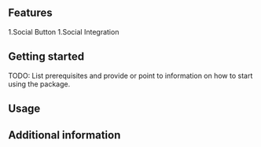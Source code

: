 ## Features
1.Social Button
1.Social Integration

## Getting started

TODO: List prerequisites and provide or point to information on how to
start using the package.

## Usage


## Additional information

